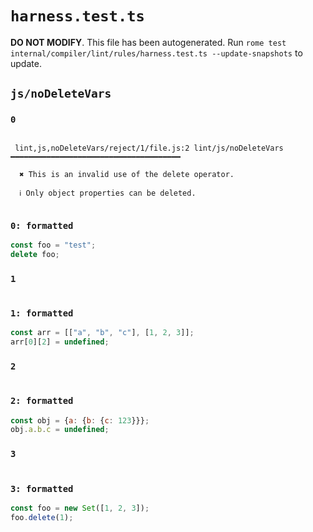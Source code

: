 # `harness.test.ts`

**DO NOT MODIFY**. This file has been autogenerated. Run `rome test internal/compiler/lint/rules/harness.test.ts --update-snapshots` to update.

## `js/noDeleteVars`

### `0`

```

 lint,js,noDeleteVars/reject/1/file.js:2 lint/js/noDeleteVars ━━━━━━━━━━━━━━━━━━━━━━━━━━━━━━━━━━━━━━

  ✖ This is an invalid use of the delete operator.

  ℹ Only object properties can be deleted.


```

### `0: formatted`

```js
const foo = "test";
delete foo;

```

### `1`

```

```

### `1: formatted`

```js
const arr = [["a", "b", "c"], [1, 2, 3]];
arr[0][2] = undefined;

```

### `2`

```

```

### `2: formatted`

```js
const obj = {a: {b: {c: 123}}};
obj.a.b.c = undefined;

```

### `3`

```

```

### `3: formatted`

```js
const foo = new Set([1, 2, 3]);
foo.delete(1);

```
